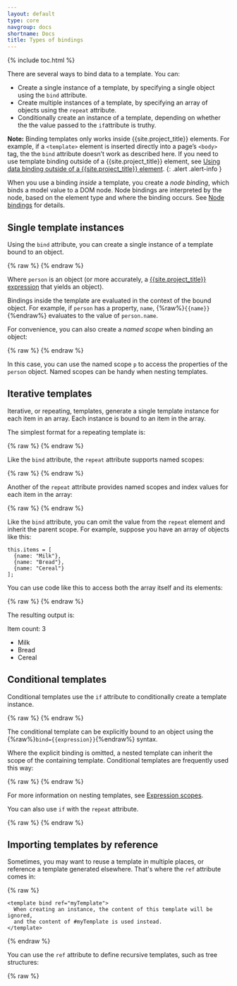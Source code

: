 ```yaml
---
layout: default
type: core
navgroup: docs
shortname: Docs
title: Types of bindings
---
```


{% include toc.html %}

There are several ways to bind data to a template. You can:

*   Create a single instance of a template, by specifying a single object using the `bind` attribute.
*   Create multiple instances of a template, by specifying an array of objects using the `repeat` 
     attribute.
*   Conditionally create an instance of a template, depending on whether the the value passed to the `if`attribute is truthy.

**Note:** Binding templates only works inside {{site.project_title}} elements. For example, if a 
`<template>` element is inserted directly into a page’s `<body>` tag, the the `bind` attribute 
doesn’t work as described here. If you need to use template binding outside of a 
{{site.project_title}} element, see [Using data binding outside of a {{site.project_title}} element](/docs/polymer/databinding-advanced.html#bindingoutside). 
{: .alert .alert-info }

When you use a binding _inside_ a template, you create a _node binding_, which binds a model value to a 
DOM node. Node bindings are interpreted by the node, based on the element type and where the binding 
occurs. See [Node bindings](#node-bindings) for details.

## Single template instances

Using the `bind` attribute, you can create a single instance of a template bound to an object.

{% raw %}
    <template bind="{{ person }}">
      This template can bind to the person object’s properties, like
      {{ name }}.
    </template>
{% endraw %}

Where `person` is an object (or more accurately, a [{{site.project_title}} expression](#expressions) that yields an object).

Bindings inside the template are evaluated in the context of the bound object. For example, 
if `person` has a property, `name`, {%raw%}`{{name}}`{%endraw%} evaluates to the value of `person.name`.

For convenience, you can also create a _named scope_ when binding an object:

{% raw %}
    <template bind="{{ person as p}}">
      This template uses a named scope to access properties, like
      {{ p.name }}.
    </template>
{% endraw %}

In this case, you can use the named scope `p` to access the properties of the `person` object. 
Named scopes can be handy when nesting templates.



## Iterative templates

Iterative, or repeating, templates, generate a single template instance for each item in
an array. Each instance is bound to an item in the array.

The simplest format for a repeating template is:

{% raw %}
    <template repeat="{{ array }}">
      Creates an instance with {{ bindings }} for every element in the array collection.
    </template>
{% endraw %}

Like the `bind` attribute, the `repeat` attribute supports named scopes:

{% raw %}
    <template repeat="{{ user in users }}">
      {{user.name}}
    </template>
{% endraw %}

Another of the `repeat` attribute provides named scopes and index values for each 
item in the array:

{% raw %}
    <template repeat="{{ user, userIndex in users }}">
      <template repeat="{{ userFile, userFileIndex in user }}">
        {{ userIndex }}:{{ userFileIndex }}.{{ userFile }}
      </template>
    </template>
{% endraw %}

Like the `bind` attribute, you can omit the value from the `repeat` element and inherit the
parent scope. For example, suppose you have an array of objects like this:

    this.items = [
      {name: "Milk"},
      {name: "Bread"},
      {name: "Cereal"}
    ];

You can use code like this to access both the array itself and its elements:

{% raw %}
    <template bind="{{items}}">
      // {{length}} evaluates as items.length
      <p>Item count: {{length}}</p>
      <ul>
      <template repeat>
        // {{name}} here evaluates as the name of a single item
        <li>{{name}}</li>
      </template>
      </ul>
    </template>
{% endraw %}

The resulting output is:

Item count: 3

*   Milk
*   Bread
*   Cereal


## Conditional templates

Conditional templates use the `if` attribute to conditionally create a template instance.

{% raw %}
    <template if="{{ conditionalValue }}">
      Binds if and only if conditionalValue is truthy.
    </template>
{% endraw %}

The conditional template can be explicitly bound to an object using the 
{%raw%}`bind={{expression}}`{%endraw%} syntax.

Where the explicit binding is omitted, a nested template can inherit the scope of
the containing template. Conditional templates are frequently used this way:

{% raw %}
    <template bind="{{ myOptions as m }}">
      <template if="{{ m.showCounter }}">
        <div>Counter: {{ m.counter }}</div>
      </template>
    </template>
{% endraw %}

For more information on nesting templates, see [Expression scopes](#expression-scopes).

You can also use `if` with the  `repeat` attribute.

{% raw %}
    <template bind="{{ myList as list }}">
      <template repeat="{{items in list.items}}" if="{{ list.showItems }}">
        <li>{{ item.name }}</li>
      </template>
    </template>
{% endraw %}

## Importing templates by reference 

Sometimes, you may want to reuse a template in multiple places, or reference a template generated elsewhere. 
That's where the `ref` attribute comes in:

{% raw %}
    <template id="myTemplate">
      Used by any template which refers to this one by the ref attribute
    </template>

    <template bind ref="myTemplate">
      When creating an instance, the content of this template will be ignored,
      and the content of #myTemplate is used instead.
    </template>
{% endraw %}

You can use the `ref` attribute to define recursive templates, such as tree structures:

{% raw %}
    <template>
      <ul>
      <template repeat="{{ items }}" id="t">
        <li>{{name}}
        <ul>
          <template ref="t" repeat="{{ children }}"></template>
        </ul>
      </li>
    </template>
{% endraw %}

In addition, you can bind to the `ref` attribute _itself_, to choose templates dynamically: 

{% raw %}
    <template bind ref="{{node.nodeType}}"></template>
{% endraw %}

## Node bindings

Node bindings are created for each binding in the contents of a template. A node binding creates a named relationship between a model value and a DOM node.

How nodes interpret bindings depends on the _type of element_, and the _binding name_. In {{site.project_title}}, the binding name is based on where the binding appears in the markup:

* A binding in the text content of an element, such as {%raw%}`<span>{{someText}}</span>`{%endraw%}, uses the name `textContent`.
* A binding in an element's attribute value, such as {%raw%}`<span style="{{someStyles}}">`{%endraw%} uses the name of the attribute as the name of the binding.


### Binding to text

If a binding occurs between tags, it creates a `textContent` binding to the element. 

{% raw %}
    <p>This paragraph has some {{adjective}} text.</p>
{% endraw %}

All text nodes treat a `textContent` bindingas a one-way binding: changing the model changes the bound node, but imperatively changing the DOM value does _not_ update the model.

### Binding to attributes

When you bind to an attribute, the binding takes the attribute's name. For example, the following binding uses the name `style`.

{% raw %}
    <span style="color: {{myColor}}">Colorful text!</span>
{% endraw %}

How these bindings work depends on the element being bound:

- For _most_ standard DOM elements, these bindings form one-way bindings to the attribute. For example, changing the `myColor` property updates the color of the element, but imperatively changing the `style` attribute _doesn't_ update the `myColor` property.

- The form input elements `input`, `option`, `select`, and `textarea` support two-way bindings for certain attributes.

- {{site.project_title}} elements support two-way bindings to published properties. If you publish a property using the `attributes` attribute or a `publish` block, it's available for two-way data binding.

- Custom elements are also free to interpret bindings in other ways. For example, a non-{{site.project_title}} element could use the underlying [Node.bind](node_bind.html) library to override the default handling of named bindings.

### Binding to input values

Two-way bindings are supported as a special case on some user input elements. Specifically, the following attributes support two-way bindings:

- `input` element: `value` and `checked` attributes.
- `option` element: `value` attribute.
- `select` element: `selectedIndex` and `value` attributes.
- `textarea` element: `value` attribute.

### Binding to {{site.project_title}} published properties

When you bind to a [published property](polymer.html#published-properties) on a {{site.project_title}} element, you get a two-way binding to the property.

In the following sample, the `intro-tag` binds to a published property on the `say-hello` element: 

{% raw %}
    <!-- say-hello element publishes the 'name' property -->
    <polymer-element name="say-hello" attributes="name">
      <template>
        Hello, <b>{{name}}</b>!
      </template>
      <script>
        Polymer('say-hello', {
          ready: function() {
            this.name = 'Stranger'
          }
        });
        </script>
    </polymer-element>
    <polymer-element name="intro-tag" noscript>
      <template>
        <!-- bind yourName to the published property, name -->
        <p><say-hello name="{{yourName}}"></say-hello></p>
        <!-- bind yourName to the value attribute -->
        <p>What's your name? <input value="{{yourName}}" placeholder="Enter name..."></p>
      </template>
    </polymer-element>

    <intro-tag></intro-tag>
{% endraw %}

Here, `yourName` is bound to _both_ the `say-hello` element's `name` property and
the `input` element's `value` attribute. Both bindings are two-way, so when the user enters 
a name, it's pushed into the `say-hello` element's `name` property. If you change the 
value of the `name` property, the value is pushed into the `input` element.

**Note:** The `intro-tag` element doesn't define a `yourName` property. In this case, the data 
binding system creates the property automatically.
{: .alert .alert-info }


#### Binding objects and arrays to published properties

Most of the examples show data binding with simple string values, 
but {{site.project_title}} lets you bind references between elements 
using published properties.

Let's modify the `name-tag` example to take an object instead of individual
properties.

    <polymer-element name="name-tag" attributes="person">
      <template>
        Hello! My name is <span style="color:"{%raw%}{{person.nameColor}}{%endraw%}">
        {%raw%}{{person.name}}{%endraw%}</span>
      </template>
      <script>
        Polymer('name-tag', {
          created: function() {
            this.person = {
              name: "Scott",
              nameColor: "orange"
            }
          }
        });
      </script>
    </polymer-element>

Now, imagine we make a new component called `<visitor-creds>` that uses `name-tag`:

    <polymer-element name="visitor-creds">
      <template>
        <name-tag person="{%raw%}{{person}}{%endraw%}"></name-tag>
      </template>
      <script>
        Polymer('visitor-creds', {
          created: function() {
            this.person = {
              name: "Scott2",
              nameColor: "red"
            }
          }
        });
      </script>
    </polymer-element>

When an instance of `<visitor-creds>` is created, its `person` property (an object)
is also bound to `<name-tag>`'s `person` property. Now both components are using
the same `person` object.



### Conditional attributes

For boolean attributes, you can control whether or not the attribute appears using the special conditional attribute syntax:

{% raw %}
<pre class="prettyprint">
<var>attribute</var>?={{ <var>boolean-expression</var> }}
</pre>
{%endraw%}

If _boolean-expression_ is truthy, _attribute_  appears in the markup; otherwise it is omitted. For example:

{% raw %}
    <span hidden?="{{ isHidden }}">This may or may not be hidden.</span>
{% endraw %}

### One-time bindings

<span class="label label-important">Experimental</span>

Sometimes, you may not need dynamic bindings. For these cases, there are one-time bindings.

Anywhere you use {% raw %}`{{}}`{% endraw %} in expressions, you can use double brackets 
(`[[]]`) to set up a one-time binding. The binding becomes inactive after {{site.project_title}}
sets its value for the first time.

Example:

    <input type="text" value="this value is inserted once: [[ obj.value ]]">

One time bindings can potentially be a performance win if you don't need the overhead of setting up property observation.


